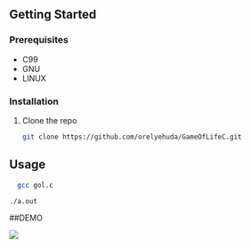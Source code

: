 
<!-- GETTING STARTED -->
## Getting Started



### Prerequisites

* C99
* GNU
* LINUX


### Installation

1. Clone the repo
   ```sh
   git clone https://github.com/orelyehuda/GameOfLifeC.git
   ```
   

<!-- USAGE-->
## Usage
 ```sh
   gcc gol.c
```
   ```sh
   ./a.out
   ```


##DEMO

![](sample.gif)
